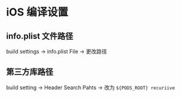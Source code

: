 # iOS 编译设置

## info.plist 文件路径

build settings -> info.plist File -> 更改路径

## 第三方库路径

build setting -> Header Search Pahts -> 改为 `${PODS_ROOT} recuriive`